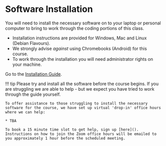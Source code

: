 # Software Installation

You will need to install the necessary software on to your laptop or personal computer to bring to work through the coding portions of this class.

* Installation instructions are provided for Windows, Mac and Linux (Debian Flavours).
* We strongly advise *against* using Chromebooks (Android) for this course.
* To work through the installation you will need administrator rights on your machine.

Go to the [Installation Guide](https://tisem-digital-marketing.github.io/2022-smwa-installation-guide/).

!!! tip
    Please try and install all the software before the course begins.
    If you are struggling we are able to help - but we expect you have tried to work through the guide yourself.

    To offer assistance to those struggling to install the necessary software for the course, we have set up virtual 'drop-in' office hours where we can help:

    * TBA

    To book a 15 minute time slot to get help, sign up [here](). 
    Instructions on how to join the Zoom office hours will be emailed to you approximately 1 hour before the scheduled meeting.
